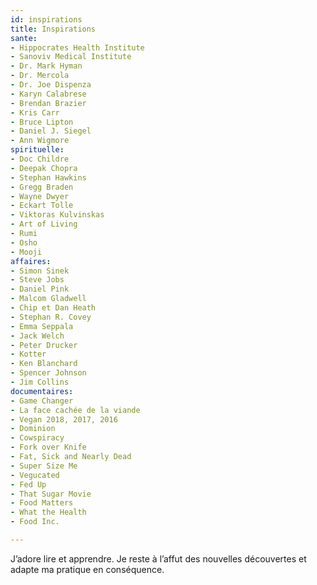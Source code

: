 ```yaml
---
id: inspirations
title: Inspirations
sante:
- Hippocrates Health Institute
- Sanoviv Medical Institute
- Dr. Mark Hyman
- Dr. Mercola
- Dr. Joe Dispenza
- Karyn Calabrese
- Brendan Brazier
- Kris Carr
- Bruce Lipton
- Daniel J. Siegel
- Ann Wigmore
spirituelle:
- Doc Childre
- Deepak Chopra
- Stephan Hawkins
- Gregg Braden
- Wayne Dwyer
- Eckart Tolle
- Viktoras Kulvinskas
- Art of Living
- Rumi
- Osho
- Mooji
affaires:
- Simon Sinek
- Steve Jobs
- Daniel Pink
- Malcom Gladwell
- Chip et Dan Heath
- Stephan R. Covey
- Emma Seppala
- Jack Welch
- Peter Drucker
- Kotter
- Ken Blanchard
- Spencer Johnson
- Jim Collins
documentaires:
- Game Changer
- La face cachée de la viande
- Vegan 2018, 2017, 2016
- Dominion
- Cowspiracy
- Fork over Knife
- Fat, Sick and Nearly Dead
- Super Size Me
- Vegucated
- Fed Up
- That Sugar Movie
- Food Matters
- What the Health
- Food Inc.

---
```

J’adore lire et apprendre. Je reste à l’affut des nouvelles découvertes et adapte ma pratique en conséquence.